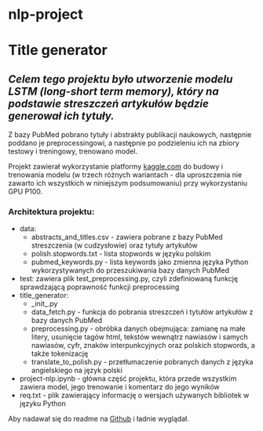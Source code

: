 # nlp-project
<h1> Title generator </h1>

<h2><em>Celem tego projektu było utworzenie modelu LSTM (long-short term memory), który na podstawie streszczeń artykułów będzie generował ich tytuły.</em></h2>
<p>Z bazy PubMed pobrano tytuły i abstrakty publikacji naukowych, następnie poddano je preprocessingowi, a następnie po podzieleniu ich na zbiory testowy i treningowy, trenowano model.</p>
<p>Projekt zawierał wykorzystanie platformy <a href="https://www.kaggle.com">kaggle.com</a> do budowy i trenowania modelu (w trzech różnych wariantach - dla uproszczenia nie zawarto ich wszystkich w niniejszym podsumowaniu) przy wykorzystaniu GPU P100.</p>
<h3>Architektura projektu:</h3>
<ul>
    <li>data:
        <ul>
            <li>abstracts_and_titles.csv - zawiera pobrane z bazy PubMed streszczenia (w cudzysłowie) oraz tytuły artykułów</li>
            <li>polish.stopwords.txt - lista stopwords w języku polskim</li>
            <li>pubmed_keywords.py - lista keywords jako zmienna języka Python wykorzystywanych do przeszukiwania bazy danych PubMed</li>
        </ul>
    </li>
    <li>test: zawiera plik test_preprocessing.py, czyli zdefiniowaną funkcję sprawdzającą poprawność funkcji preprocessing</li>
    <li>title_generator:
        <ul>
            <li>_init_.py</li>
            <li>data_fetch.py - funkcja do pobrania streszczeń i tytułów artykułów z bazy danych PubMed</li>
            <li>preprocessing.py - obróbka danych obejmująca: zamianę na małe litery, usunięcie tagów html, tekstów wewnątrz nawiasów i samych nawiasów, cyfr, znaków interpunkcyjnych oraz polskich stopwords, a także tokenizację</li>
            <li>translate_to_polish.py - przetłumaczenie pobranych danych z języka angielskiego na język polski</li>
        </ul>
    </li>
    <li>project-nlp.ipynb - główna część projektu, która przede wszystkim zawiera model, jego trenowanie i komentarz do jego wyników</li>
    <li>req.txt - plik zawierający informację o wersjach używanych bibliotek w języku Python</li>
</ul>
<p>Aby nadawał się do readme na <a href="https://www.github.com">Github</a> i ładnie wyglądał.</p>

